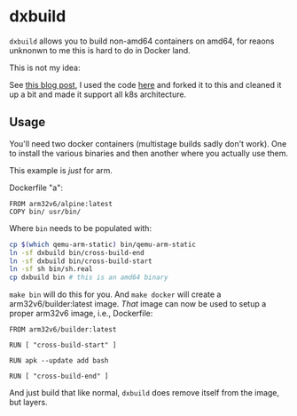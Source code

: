 # dxbuild

`dxbuild` allows you to build non-amd64 containers on amd64, for reaons unknonwn to me this is hard
to do in Docker land.

This is not my idea:

See [this blog
post](https://resin.io/blog/building-arm-containers-on-any-x86-machine-even-dockerhub/), I used the
code [here](https://github.com/resin-io-projects/armv7hf-debian-qemu) and forked it to this and
cleaned it up a bit and made it support all k8s architecture.

## Usage

You'll need two docker containers (multistage builds sadly don't work). One to install the various
binaries and then another where you actually use them.

This example is *just* for arm.

Dockerfile "a":
~~~
FROM arm32v6/alpine:latest
COPY bin/ usr/bin/
~~~

Where `bin` needs to be populated with:

~~~ sh
cp $(which qemu-arm-static) bin/qemu-arm-static
ln -sf dxbuild bin/cross-build-end
ln -sf dxbuild bin/cross-build-start
ln -sf sh bin/sh.real
cp dxbuild bin # this is an amd64 binary
~~~

`make bin` will do this for you. And `make docker` will create a arm32v6/builder:latest image.
*That* image can now be used to setup a proper arm32v6 image, i.e., Dockerfile:

~~~
FROM arm32v6/builder:latest

RUN [ "cross-build-start" ]

RUN apk --update add bash

RUN [ "cross-build-end" ]
~~~

And just build that like normal, `dxbuild` does remove itself from the image, but layers.
